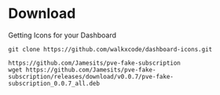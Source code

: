 # Download

Getting Icons for your Dashboard
```wrap
git clone https://github.com/walkxcode/dashboard-icons.git

https://github.com/Jamesits/pve-fake-subscription
wget https://github.com/Jamesits/pve-fake-subscription/releases/download/v0.0.7/pve-fake-subscription_0.0.7_all.deb
